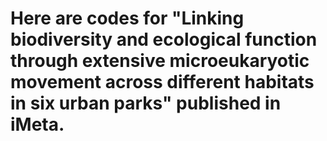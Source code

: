 # Here are codes for "Linking biodiversity and ecological function through extensive microeukaryotic movement across different habitats in six urban parks" published in iMeta.
